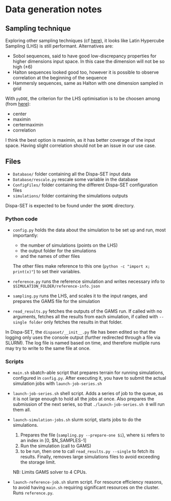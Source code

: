 # Data generation notes

## Sampling technique
Exploring other sampling techniques (cf [here](https://scikit-optimize.github.io/stable/auto_examples/sampler/initial-sampling-method.html)), it looks like Latin Hypercube Sampling (LHS) is still performant. Alternatives are:

- Sobol sequences, said to have good low-discrepancy properties for higher dimensions input space. In this case the dimension will not be so high (±6)
- Halton sequences looked good too, however it is possible to observe correlation at the beginning of the sequence
- Hammersly sequences, same as Halton with one dimension sampled in grid

With `pyDOE`, the criterion for the LHS optimisation is to be choosen among (from [here](https://pythonhosted.org/pyDOE/randomized.html#latin-hypercube-lhs)):

- center
- maximin
- certermaximin
- correlation

I think the best option is maximin, as it has better coverage of the input space. Having slight correlation should not be an issue in our use case. 

## Files

- `Database/` folder containing all the Dispa-SET input data
- `Database/rescale.py` rescale some variable in the database
- `ConfigFiles/` folder containing the different Dispa-SET configuration files
- `simulations/` folder containing the simulations outputs

Dispa-SET is expected to be found under the `$HOME` directory.

### Python code
- `config.py` holds the data about the simulation to be set up and run, most importantly:
    - the number of simulations (points on the LHS)
    - the output folder for the simulations
    - and the names of other files

    The other files make reference to this one (`python -c "import x; print(x)"`) to set their variables.
- `reference.py` runs the reference simulation and writes necessary info to `$SIMULATION_FOLDER/reference-info.json`
- `sampling.py` runs the LHS, and scales it to the input ranges, and prepares the GAMS file for the simulation
- `read_results.py` fetches the outputs of the GAMS run. If called with no arguments, fetches all the results from each simulation, if called with `--single folder` only fetches the results in that folder.

In Dispa-SET, the `dispaset/__init__.py` file has been edited so that the logging only uses the console output (further redirected through a file via SLURM). The log file is named based on time, and therefore mutliple runs may try to write to the same file at once.

### Scripts
- `main.sh` sbatch-able script that prepares terrain for running simulations, configured in `config.py`. After executing it, you have to submit the actual simulation jobs with `launch-job-series.sh`
- `launch-job-series.sh` shell script. Adds a series of job to the queue, as it is not large enough to hold all the  jobs at once. Also prepares the submission of the next series, so that `./launch-job-series.sh 0` will run them all.
- `launch-simulation-jobs.sh` slurm script, starts jobs to do the simulations. 
    1. Prepares the file (`sampling.py --prepare-one $i`), where `$i` refers to an index in [0, $N_SAMPLES-1]
    1. Run the simulation (call to GAMS)
    1. to be run, then one to call `read_results.py --single` to fetch its results. Finally, removes large simulations files to avoid exceeding the storage limit.

    NB: Limits GAMS solver to 4 CPUs.
- `launch-reference-job.sh` slurm script. For resource efficiency reasons, to avoid having `main.sh` requiring significant resources on the cluster. Runs `reference.py`.
